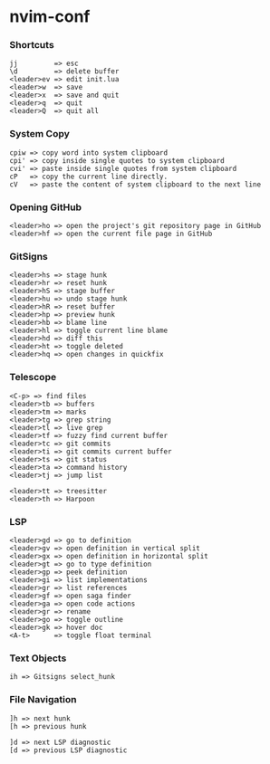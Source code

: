 # nvim-conf

### Shortcuts
    jj         => esc
    \d         => delete buffer
    <leader>ev => edit init.lua
    <leader>w  => save
    <leader>x  => save and quit
    <leader>q  => quit
    <leader>Q  => quit all
    
  
### System Copy
    cpiw => copy word into system clipboard
    cpi' => copy inside single quotes to system clipboard
    cvi' => paste inside single quotes from system clipboard
    cP   => copy the current line directly.
    cV   => paste the content of system clipboard to the next line

### Opening GitHub
    <leader>ho => open the project's git repository page in GitHub
    <leader>hf => open the current file page in GitHub

### GitSigns
    <leader>hs => stage hunk
    <leader>hr => reset hunk
    <leader>hS => stage buffer
    <leader>hu => undo stage hunk
    <leader>hR => reset buffer
    <leader>hp => preview hunk
    <leader>hb => blame line
    <leader>hl => toggle current line blame
    <leader>hd => diff this
    <leader>ht => toggle deleted
    <leader>hq => open changes in quickfix

### Telescope
    <C-p> => find files 
    <leader>tb => buffers
    <leader>tm => marks
    <leader>tg => grep string
    <leader>tl => live grep
    <leader>tf => fuzzy find current buffer
    <leader>tc => git commits
    <leader>ti => git commits current buffer
    <leader>ts => git status
    <leader>ta => command history
    <leader>tj => jump list

    <leader>tt => treesitter
    <leader>th => Harpoon

### LSP
    <leader>gd => go to definition
    <leader>gv => open definition in vertical split
    <leader>gx => open definition in horizontal split
    <leader>gt => go to type definition
    <leader>gp => peek definition
    <leader>gi => list implementations
    <leader>gr => list references
    <leader>gf => open saga finder 
    <leader>ga => open code actions
    <leader>gr => rename
    <leader>go => toggle outline
    <leader>gk => hover doc
    <A-t>      => toggle float terminal

### Text Objects
    ih => Gitsigns select_hunk

### File Navigation
    ]h => next hunk
    [h => previous hunk

    ]d => next LSP diagnostic
    [d => previous LSP diagnostic

